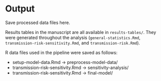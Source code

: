 # Output

Save processed data files here.

Results tables in the manuscript are all available in `results-tables/`. They were generated throughout the analysis (`general-statistics.Rmd`, `transmission-risk-sensitivity.Rmd`, and `transmission-risk.Rmd`).


R data files used in the pipeline were saved as follows:

- setup-model-data.Rmd -> preprocess-model-data/
- transmission-risk-sensitivity.Rmd -> sensitivity-analysis/
- transmission-risk-sensitivity.Rmd -> final-model/
